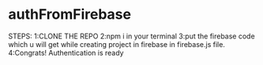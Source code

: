 # authFromFirebase

STEPS:
1:CLONE THE REPO
2:npm i in your terminal
3:put the firebase code which u will get while creating project in firebase in firebase.js file.
4:Congrats! Authentication is ready
